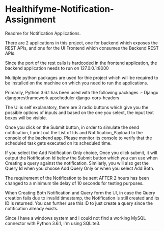 # Healthifyme-Notification-Assignment

Readme for Notification Applications.

There are 2 applications in this project, one for backend which exposes the REST APIs, and one for the UI Frontend which consumes the Backend REST APIs.

Since the port of the rest calls is hardcoded in the frontend application, the backend application needs to run on 127.0.0.1:8000

Multiple python packages are used for thie project which will be required to be installed on the machine on which you need to run the applications.

Primarily, Python 3.6.1 has been used with the following packages :-
	Django
	djangorestframework
	apscheduler
	django-cors-headers

The UI is self explanatory, there are 3 radio buttons which give you the possible options of inputs and based on the one you select, the input text boxes will be visible.

Once you click on the Submit button, in order to simulate the send notification, I print out the List of Ids and Notification_Payload to the console of the backend app. Please monitor its console to verify that the scheduled task gets executed on its scheduled time.

If you select the Add Notification Only choice, Once you click submit, it will output the Notification Id below the Submit button which you can use when Creating a query against the notification.
Similarly, you will also get the Query Id when you choose Add Query Only or when you select Add Both.

The requirement of the Notification to be sent AFTER 2 hours has been changed to a minimum tile delay of 10 seconds for testing purposes.

When Creating Both Notification and Query form the UI, in case the Query creation fails due to invalid timestamp, the Notification is still created and its ID is returned. You can further use this ID to just create a query since the notification already exists.

Since I have a windows system and I could not find a working MySQL connector with Python 3.6.1, I'm using SQLite3.
